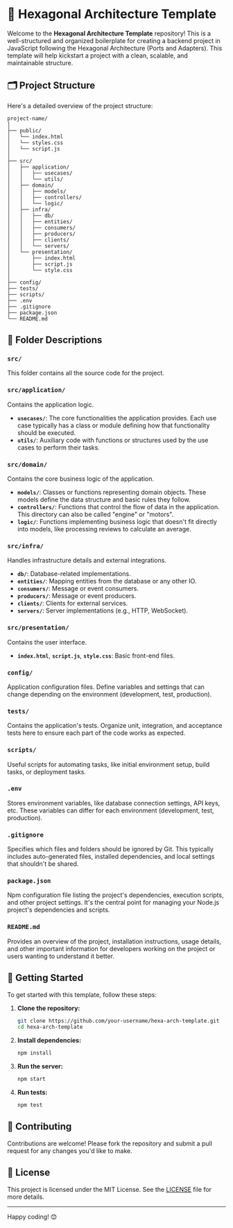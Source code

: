 
# 🚀 Hexagonal Architecture Template

Welcome to the **Hexagonal Architecture Template** repository! This is a well-structured and organized boilerplate for creating a backend project in JavaScript following the Hexagonal Architecture (Ports and Adapters). This template will help kickstart a project with a clean, scalable, and maintainable structure.

## 🗂 Project Structure

Here's a detailed overview of the project structure:

```
project-name/
│
├── public/
│   └── index.html
│   └── styles.css
│   └── script.js
│
├── src/
│   ├── application/
│   │   ├── usecases/
│   │   └── utils/
│   ├── domain/
│   │   ├── models/
│   │   ├── controllers/
│   │   └── logic/
│   ├── infra/
│   │   ├── db/
│   │   ├── entities/
│   │   ├── consumers/
│   │   ├── producers/
│   │   ├── clients/
│   │   └── servers/
│   └── presentation/
│       ├── index.html
│       ├── script.js
│       └── style.css
│
├── config/
├── tests/
├── scripts/
├── .env
├── .gitignore
├── package.json
└── README.md
```

## 📂 Folder Descriptions

### `src/`

This folder contains all the source code for the project.

### `src/application/`

Contains the application logic.

- **`usecases/`**: The core functionalities the application provides. Each use case typically has a class or module defining how that functionality should be executed.
- **`utils/`**: Auxiliary code with functions or structures used by the use cases to perform their tasks.

### `src/domain/`

Contains the core business logic of the application.

- **`models/`**: Classes or functions representing domain objects. These models define the data structure and basic rules they follow.
- **`controllers/`**: Functions that control the flow of data in the application. This directory can also be called "engine" or "motors".
- **`logic/`**: Functions implementing business logic that doesn't fit directly into models, like processing reviews to calculate an average.

### `src/infra/`

Handles infrastructure details and external integrations.

- **`db/`**: Database-related implementations.
- **`entities/`**: Mapping entities from the database or any other IO.
- **`consumers/`**: Message or event consumers.
- **`producers/`**: Message or event producers.
- **`clients/`**: Clients for external services.
- **`servers/`**: Server implementations (e.g., HTTP, WebSocket).

### `src/presentation/`

Contains the user interface.

- **`index.html`**, **`script.js`**, **`style.css`**: Basic front-end files.

### `config/`

Application configuration files. Define variables and settings that can change depending on the environment (development, test, production).

### `tests/`

Contains the application's tests. Organize unit, integration, and acceptance tests here to ensure each part of the code works as expected.

### `scripts/`

Useful scripts for automating tasks, like initial environment setup, build tasks, or deployment tasks.

### `.env`

Stores environment variables, like database connection settings, API keys, etc. These variables can differ for each environment (development, test, production).

### `.gitignore`

Specifies which files and folders should be ignored by Git. This typically includes auto-generated files, installed dependencies, and local settings that shouldn't be shared.

### `package.json`

Npm configuration file listing the project's dependencies, execution scripts, and other project settings. It's the central point for managing your Node.js project's dependencies and scripts.

### `README.md`

Provides an overview of the project, installation instructions, usage details, and other important information for developers working on the project or users wanting to understand it better.

## 🚀 Getting Started

To get started with this template, follow these steps:

1. **Clone the repository:**
    ```sh
    git clone https://github.com/your-username/hexa-arch-template.git
    cd hexa-arch-template
    ```

2. **Install dependencies:**
    ```sh
    npm install
    ```

3. **Run the server:**
    ```sh
    npm start
    ```

4. **Run tests:**
    ```sh
    npm test
    ```

## 🤝 Contributing

Contributions are welcome! Please fork the repository and submit a pull request for any changes you'd like to make.

## 📄 License

This project is licensed under the MIT License. See the [LICENSE](LICENSE) file for more details.

---

Happy coding! 😊

